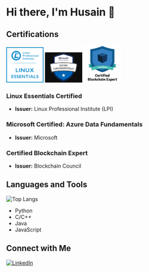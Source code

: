 # Hi there, I'm Husain 👋

## Certifications

<p>
  <img src="https://github.com/HusainCode/HusainCode/blob/main/Images/Essentials-Linux_250_0.webp" alt="Linux Essentials Certified" width="100" />
  <img src="https://github.com/HusainCode/HusainCode/blob/main/Images/azuredata.jpg" alt="Microsoft Certified: Azure Data Fundamentals" width="100" />
  <img src="https://github.com/HusainCode/HusainCode/blob/main/Images/blcokchain.png" alt="Certified Blockchain Expert" width="100" />
</p>

### Linux Essentials Certified
- **Issuer:** Linux Professional Institute (LPI)

### Microsoft Certified: Azure Data Fundamentals
- **Issuer:** Microsoft

### Certified Blockchain Expert
- **Issuer:** Blockchain Council

## Languages and Tools
![Top Langs](https://github-readme-stats.vercel.app/api/top-langs/?username=HusainCode&layout=compact)
- Python
- C/C++
- Java
- JavaScript

## Connect with Me
[![LinkedIn](https://img.shields.io/badge/LinkedIn-blue?style=flat&logo=linkedin&logoColor=white)](https://www.linkedin.com/in/husain-alshaikhahmed-a6892617b)
